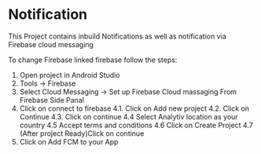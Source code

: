 # Notification
This Project contains inbuild Notifications as well as notification via Firebase cloud messaging

To change Firebase linked firebase follow the steps:

1. Open project in Android Studio
2. Tools -> Firebase
3. Select Cloud Messaging -> Set up Firebase Cloud massaging From Firebase Side Panal
4. Click on connect to firebase
    4.1. Click on Add new project
    4.2. Click on Continue
    4.3. Click on continue
    4.4 Select Analytiv location as your country
    4.5 Accept terms and conditions
    4.6 Click on Create Project
    4.7 (After project Ready)Click on continue
5. Click on Add FCM to your App

